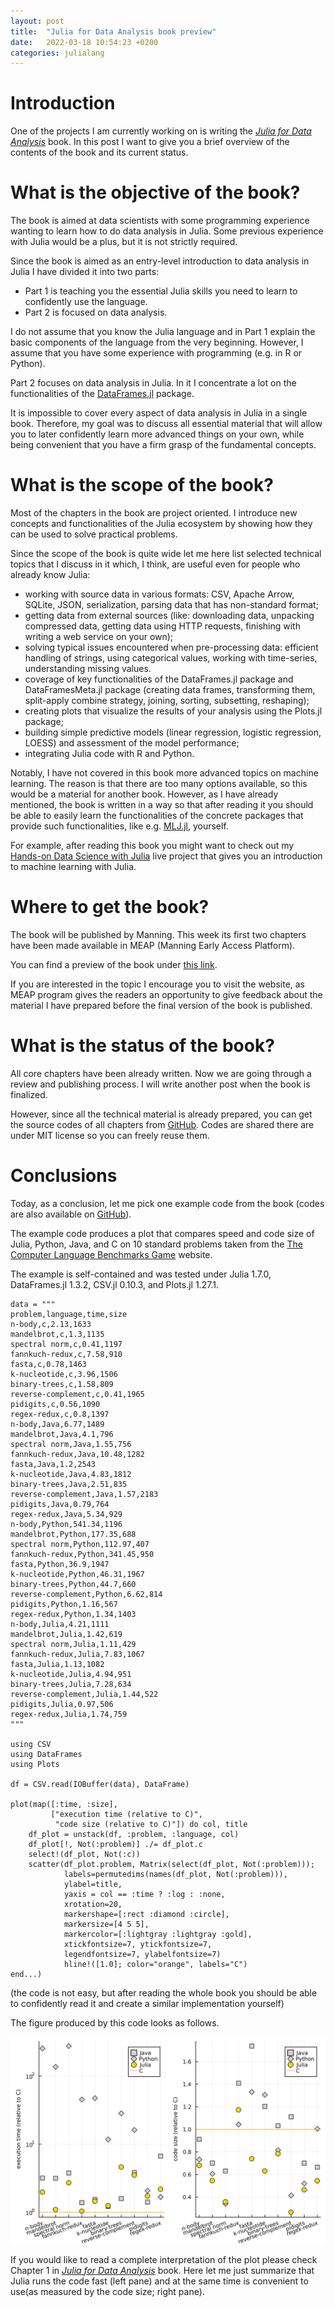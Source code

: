 ```yaml
---
layout: post
title:  "Julia for Data Analysis book preview"
date:   2022-03-18 10:54:23 +0200
categories: julialang
---
```


# Introduction

One of the projects I am currently working on is writing the
[*Julia for Data Analysis*][meap] book. In this post I want to give you a brief
overview of the contents of the book and its current status.

# What is the objective of the book?

The book is aimed at data scientists with some programming experience wanting
to learn how to do data analysis in Julia. Some previous experience with Julia
would be a plus, but it is not strictly required.

Since the book is aimed as an entry-level introduction to data analysis in Julia
I have divided it into two parts:
* Part 1 is teaching you the essential Julia skills you need to learn to
  confidently use the language.
* Part 2 is focused on data analysis.

I do not assume that you know the Julia language and in Part 1 explain the basic
components of the language from the very beginning. However, I assume that you
have some experience with programming (e.g. in R or Python).

Part 2 focuses on data analysis in Julia. In it I concentrate a lot on
the functionalities of the [DataFrames.jl][df] package.

It is impossible to cover every aspect of data analysis in Julia in a single
book. Therefore, my goal was to discuss all essential material that will
allow you to later confidently learn more advanced things on your own, while
being convenient that you have a firm grasp of the fundamental concepts.

# What is the scope of the book?

Most of the chapters in the book are project oriented. I introduce new concepts
and functionalities of the Julia ecosystem by showing how they can be used to
solve practical problems.

Since the scope of the book is quite wide let me here list selected technical
topics that I discuss in it which, I think, are useful even for people who
already know Julia:
* working with source data in various formats: CSV, Apache Arrow, SQLite, JSON,
  serialization, parsing data that has non-standard format;
* getting data from external sources (like: downloading data, unpacking
  compressed data, getting data using HTTP requests, finishing with writing
  a web service on your own);
* solving typical issues encountered when pre-processing data: efficient
  handling of strings, using categorical values,
  working with time-series, understanding missing values.
* coverage of key functionalities of the DataFrames.jl package and
  DataFramesMeta.jl package (creating data frames, transforming them,
  split-apply combine strategy, joining, sorting, subsetting, reshaping);
* creating plots that visualize the results of your analysis using the Plots.jl
  package;
* building simple predictive models (linear regression, logistic regression,
  LOESS) and assessment of the model performance;
* integrating Julia code with R and Python.

Notably, I have not covered in this book more advanced topics on machine
learning. The reason is that there are too many options available, so
this would be a material for another book. However, as I have already mentioned,
the book is written in a way so that after reading it you should be able to
easily learn the functionalities of the concrete packages that provide such
functionalities, like e.g. [MLJ.jl][mlj], yourself.

For example, after reading this book you might want to check out my
[Hands-on Data Science with Julia][hods] live project that gives you an
introduction to machine learning with Julia.

# Where to get the book?

The book will be published by Manning. This week its first two chapters
have been made available in MEAP (Manning Early Access Platform).

You can find a preview of the book under [this link][meap].

If you are interested in the topic I encourage you to visit the website,
as MEAP program gives the readers an opportunity to give feedback about the
material I have prepared before the final version of the book is published.

# What is the status of the book?

All core chapters have been already written. Now we are going through a review
and publishing process. I will write another post when the book is finalized.

However, since all the technical material is already prepared, you can get the
source codes of all chapters from
[GitHub][gh].
Codes are shared there are under MIT license so you can freely reuse them.

# Conclusions

Today, as a conclusion, let me pick one example code from the book (codes are
also available on [GitHub][gh]).

The example code produces a plot that compares speed and code size of Julia,
Python, Java, and C on 10 standard problems taken from the
[The Computer Language Benchmarks Game][bg] website.

The example is self-contained and was tested under Julia 1.7.0,
DataFrames.jl 1.3.2, CSV.jl 0.10.3, and Plots.jl 1.27.1.

```
data = """
problem,language,time,size
n-body,c,2.13,1633
mandelbrot,c,1.3,1135
spectral norm,c,0.41,1197
fannkuch-redux,c,7.58,910
fasta,c,0.78,1463
k-nucleotide,c,3.96,1506
binary-trees,c,1.58,809
reverse-complement,c,0.41,1965
pidigits,c,0.56,1090
regex-redux,c,0.8,1397
n-body,Java,6.77,1489
mandelbrot,Java,4.1,796
spectral norm,Java,1.55,756
fannkuch-redux,Java,10.48,1282
fasta,Java,1.2,2543
k-nucleotide,Java,4.83,1812
binary-trees,Java,2.51,835
reverse-complement,Java,1.57,2183
pidigits,Java,0.79,764
regex-redux,Java,5.34,929
n-body,Python,541.34,1196
mandelbrot,Python,177.35,688
spectral norm,Python,112.97,407
fannkuch-redux,Python,341.45,950
fasta,Python,36.9,1947
k-nucleotide,Python,46.31,1967
binary-trees,Python,44.7,660
reverse-complement,Python,6.62,814
pidigits,Python,1.16,567
regex-redux,Python,1.34,1403
n-body,Julia,4.21,1111
mandelbrot,Julia,1.42,619
spectral norm,Julia,1.11,429
fannkuch-redux,Julia,7.83,1067
fasta,Julia,1.13,1082
k-nucleotide,Julia,4.94,951
binary-trees,Julia,7.28,634
reverse-complement,Julia,1.44,522
pidigits,Julia,0.97,506
regex-redux,Julia,1.74,759
"""

using CSV
using DataFrames
using Plots

df = CSV.read(IOBuffer(data), DataFrame)

plot(map([:time, :size],
         ["execution time (relative to C)",
          "code size (relative to C)"]) do col, title
    df_plot = unstack(df, :problem, :language, col)
    df_plot[!, Not(:problem)] ./= df_plot.c
    select!(df_plot, Not(:c))
    scatter(df_plot.problem, Matrix(select(df_plot, Not(:problem)));
            labels=permutedims(names(df_plot, Not(:problem))),
            ylabel=title,
            yaxis = col == :time ? :log : :none,
            xrotation=20,
            markershape=[:rect :diamond :circle],
            markersize=[4 5 5],
            markercolor=[:lightgray :lightgray :gold],
            xtickfontsize=7, ytickfontsize=7,
            legendfontsize=7, ylabelfontsize=7)
            hline!([1.0]; color="orange", labels="C")
end...)
```

(the code is not easy, but after reading the whole book you should be able to
confidently read it and create a similar implementation yourself)

The figure produced by this code looks as follows.

![Benchmarks plot](/assets/2022-03-18-benchmark.png)

If you would like to read a complete interpretation of the plot please check
Chapter 1 in [*Julia for Data Analysis*][meap] book. Here let me just summarize
that Julia runs the code fast (left pane) and at the same time is convenient to
use(as measured by the code size; right pane).

[meap]: http://mng.bz/rJGj
[gh]: https://github.com/bkamins/JuliaForDataAnalysis
[df]: https://github.com/JuliaData/DataFrames.jl
[mlj]: https://github.com/alan-turing-institute/MLJ.jl
[hods]: https://www.manning.com/liveprojectseries/data-science-with-julia-ser
[bg]: https://benchmarksgame-team.pages.debian.net/benchmarksgame/index.html
